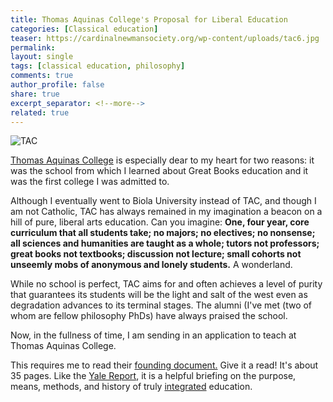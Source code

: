 ```yaml
---
title: Thomas Aquinas College's Proposal for Liberal Education
categories: [Classical education]
teaser: https://cardinalnewmansociety.org/wp-content/uploads/tac6.jpg
permalink: 
layout: single
tags: [classical education, philosophy]
comments: true
author_profile: false
share: true
excerpt_separator: <!--more-->
related: true
---
```


![TAC](https://cardinalnewmansociety.org/wp-content/uploads/tac6.jpg)


[Thomas Aquinas College](https://thomasaquinas.edu/) is especially dear to my heart for two reasons: it was the school from which I learned about Great Books education and it was the first college I was admitted to.

Although I eventually went to Biola University instead of TAC, and though I am not Catholic, TAC has always remained in my imagination a beacon on a hill of pure, liberal arts education. Can you imagine: **One, four year, core curriculum that all students take; no majors; no electives; no nonsense; all sciences and humanities are taught as a whole; tutors not professors; great books not textbooks; discussion not lecture; small cohorts not unseemly mobs of anonymous and lonely students.** A wonderland. 

While no school is perfect, TAC aims for and often achieves a level of purity that guarantees its students will be the light and salt of the west even as degradation advances to its terminal stages. The alumni (I've met (two of whom are fellow philosophy PhDs) have always praised the school. 

Now, in the fullness of time, I am sending in an application to teach at Thomas Aquinas College. 

This requires me to read their [founding document.](https://thomasaquinas.edu/sites/default/files/a-proposal-forthe-fulfillment-of-catholic-education.pdf) Give it a read! It's about 35 pages. Like the [Yale Report](http://www.keithbuhler.com/buhlerreport/yalereport-post/), it is a helpful briefing on the purpose, means, methods, and history of truly [integrated](http://www.keithbuhler.com/buhlerreport/philosophy/2016/10/15/integration.html) education. 